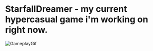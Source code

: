 # StarfallDreamer - my current hypercasual game i'm working on right now.

![GameplayGif](https://github.com/pdgrv/HC_ObjFaller/blob/master/StarfallDreamer.gif)
